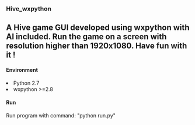 ### Hive_wxpython
A Hive game GUI developed using wxpython with AI included. Run the game on a screen with resolution higher than 1920x1080. Have fun with it !
---
#### Environment
<li> Python 2.7
<li> wxpython >=2.8

#### Run
Run program with command:
"python run.py"
